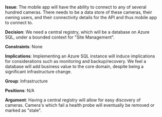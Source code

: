 
**Issue**: The mobile app will have the ability to connect to any of several hundred cameras. There needs to be a data store of these cameras, their owning users, and their connectivity details for the API and thus mobile app to connect to.

**Decision**: We need a central registry, which will be a database on Azure SQL, under a bounded context for "Site Management".

**Constraints**: None

**Implications**: Implementing an Azure SQL instance will induce implications for considerations such as monitoring and backup/recovery. We feel a database will add business value to the core domain, despite being a significant infrastructure change.

**Group**: Infrastructure

**Positions**: N/A

**Argument**: Having a central registry will allow for easy discovery of cameras. Camera's which fail a health probe will eventually be removed or marked as "stale".


